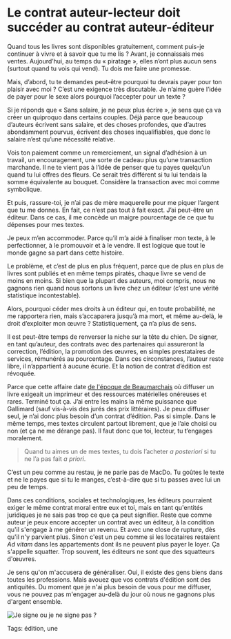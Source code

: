 # Le contrat auteur-lecteur doit succéder au contrat auteur-éditeur

Quand tous les livres sont disponibles gratuitement, comment puis-je continuer à vivre et à savoir que tu me lis ? Avant, je connaissais mes ventes. Aujourd’hui, au temps du « piratage », elles n’ont plus aucun sens (surtout quand tu vois qui vend). Tu dois me faire une promesse.<span id="more-37084"></span>

Mais, d’abord, tu te demandes peut-être pourquoi tu devrais payer pour ton plaisir avec moi ? C’est une exigence très discutable. Je n’aime guère l’idée de payer pour le sexe alors pourquoi l’accepter pour un texte ?

Si je réponds que « Sans salaire, je ne peux plus écrire », je sens que ça va créer un quiproquo dans certains couples. Déjà parce que beaucoup d’auteurs écrivent sans salaire, et des choses profondes, que d’autres abondamment pourvus, écrivent des choses inqualifiables, que donc le salaire n’est qu’une nécessité relative.

Vois ton paiement comme un remerciement, un signal d’adhésion à un travail, un encouragement, une sorte de cadeau plus qu’une transaction marchande. Il ne te vient pas à l’idée de penser que tu payes quelqu’un quand tu lui offres des fleurs. Ce serait très différent si tu lui tendais la somme équivalente au bouquet. Considère la transaction avec moi comme symbolique.

Et puis, rassure-toi, je n’ai pas de mère maquerelle pour me piquer l’argent que tu me donnes. En fait, ce n’est pas tout à fait exact. J’ai peut-être un éditeur. Dans ce cas, il me concède un maigre pourcentage de ce que tu dépenses pour mes textes.

Je peux m’en accommoder. Parce qu’il m’a aidé à finaliser mon texte, à le perfectionner, à le promouvoir et à le vendre. Il est logique que tout le monde gagne sa part dans cette histoire.

Le problème, et c’est de plus en plus fréquent, parce que de plus en plus de livres sont publiés et en même temps piratés, chaque livre se vend de moins en moins. Si bien que la plupart des auteurs, moi compris, nous ne gagnons rien quand nous sortons un livre chez un éditeur (c’est une vérité statistique incontestable).

Alors, pourquoi céder mes droits à un éditeur qui, en toute probabilité, ne me rapportera rien, mais s’accaparera jusqu’à ma mort, et même au-delà, le droit d’exploiter mon œuvre ? Statistiquement, ça n’a plus de sens.

Il est peut-être temps de renverser la niche sur la tête du chien. De signer, en tant qu’auteur, des contrats avec des partenaires qui assureront la correction, l’édition, la promotion des œuvres, en simples prestataires de services, rémunérés au pourcentage. Dans ces circonstances, l’auteur reste libre, il n’appartient à aucune écurie. Et la notion de contrat d’édition est révoquée.

Parce que cette affaire date [de l'époque de Beaumarchais](http://www.sacd.fr/De-1777-a-nos-jours.32.0.html) où diffuser un livre exigeait un imprimeur et des ressources matérielles onéreuses et rares. Terminé tout ça. J’ai entre les mains la même puissance que Gallimard (sauf vis-à-vis des jurés des prix littéraires). Je peux diffuser seul, je n’ai donc plus besoin d’un contrat d’édition. Pas si simple. Dans le même temps, mes textes circulent partout librement, que je l’aie choisi ou non (et ça ne me dérange pas). Il faut donc que toi, lecteur, tu t’engages moralement.

> Quand tu aimes un de mes textes, tu dois l’acheter *a posteriori* si tu ne l’a pas fait *a priori*.

C’est un peu comme au restau, je ne parle pas de MacDo. Tu goûtes le texte et ne le payes que si tu le manges, c’est-à-dire que si tu passes avec lui un peu de temps.

Dans ces conditions, sociales et technologiques, les éditeurs pourraient exiger le même contrat moral entre eux et toi, mais en tant qu'entités juridiques je ne sais pas trop ce que ça peut signifier. Reste que comme auteur je peux encore accepter un contrat avec un éditeur, à la condition qu'il s'engage à me générer un revenu. Et avec une close de rupture, dès qu'il n'y parvient plus. Sinon c'est un peu comme si les locataires restaient *Ad vitam* dans les appartements dont ils ne peuvent plus payer le loyer. Ça s'appelle squatter. Trop souvent, les éditeurs ne sont que des squatteurs d'œuvres.

Je sens qu'on m'accusera de généraliser. Oui, il existe des gens biens dans toutes les professions. Mais avouez que vos contrats d'édition sont des antiquités. Du moment que je n'ai plus besoin de vous pour me diffuser, vous ne pouvez pas m'engager au-delà du jour où nous ne gagnons plus d'argent ensemble.

![Je signe ou je ne signe pas ?](http://blog.tcrouzet.comhttps://tcrouzet.com/images_tc/2014/09/publishing-contract.jpeg)



Tags: édition, une